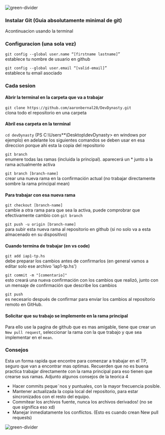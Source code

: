 ![green-divider](https://user-images.githubusercontent.com/7065401/52071924-c003ad80-2562-11e9-8297-1c6595f8a7ff.png)
### Instalar Git (Guia absolutamente minimal de git)
Acontinuacion usando la terminal
### Configuracion (una sola vez)

```git config --global user.name “[firstname lastname]”```<br />
establece tu nombre de usuario en github

```git config --global user.email “[valid-email]”```<br />
establece tu email asociado

### Cada sesion

#### Abrir la terminal en la carpeta que va a trabajar
```git clone https://github.com/aaronbernal28/DevDynasty.git```<br />
clona todo el repositorio en una carpeta

#### Abril esa carpeta en la terminal
```cd devDynasty``` (PS C:\Users\**\Desktop\devDynasty> en windows por ejemplo) en adelante los siguientes comandos se deben usar en esa direccion porque ahi esta la copia del repositorio

```git branch```<br />
enumere todas las ramas (incluida la principal). aparecerá un * junto a la rama actualmente activa

```git branch [branch-name]``` <br />
crear una nueva rama en la confirmación actual (no trabajar directamente sombre la rama principal mean)

#### Para trabajar con esa nueva rama
```git checkout [branch-name]``` <br />
cambie a otra rama para que sea la activa, puede comprobrar que efectivamente cambio con ```git branch```

```git push -u origin [branch-name]```<br />
para subir esta nueva rama al repositorio en github (si no solo va a esta almacenado en su dispositivo)

#### Cuando termina de trabajar (en vs code)

```git add iap1-tp.hs```<br />
debe preparar los cambios antes de confirmarlos (en general vamos a editar solo ese archivo 'iap1-tp.hs')

```git commit -m "[comentario]"```<br />
esto creará una nueva confirmación con los cambios que realizó, junto con un mensaje de confirmación que describe los cambios

```git push``` <br />
es necesario después de confirmar para enviar los cambios al repositorio remoto en GitHub.

#### Solicitar que su trabajo se implemente en la rama principal
Para ello use la pagina de github que es mas amigable, tiene que crear un ```New pull request```, seleccionar la rama con la que trabajo y que sea implementar en el ```mean```.

### Consejos
Esta un forma rapida que encontre para comenzar a trabajar en el TP, seguro que van a encontrar mas optimas. Recuerden que no es buena practica trabajar directamente con la rama principal para eso tienen que crearse sus ramas. Adjunto algunos consejos de la teorica 4
- Hacer commits peque˜nos y puntuales, con la mayor frecuencia posible.
- Mantener actualizada la copia local del repositorio, para estar sincronizados con el resto del equipo.
- Commitear los archivos fuente, nunca los archivos derivados! (no se que significa eso xd)
- Manejar inmediatamente los conflictos. (Esto es cuando crean New pull requests)

![green-divider](https://user-images.githubusercontent.com/7065401/52071924-c003ad80-2562-11e9-8297-1c6595f8a7ff.png)
